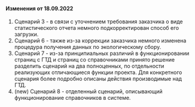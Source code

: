 #### Изменения от 18.09.2022
1) Сценарий 3 - в связи с уточнением требования заказчика о виде статистического отчета немного подкорректирован способ его загрузки.
2) Сценарий 6 - также из-за коррекции заказчика немного изменена процедура получения данных по экологическому сбору.
3) Сценарий 7 - из-за принципиальных различий в функционировании страниц с ГТД и страниц со справочниками принято решение разделить сценарий на два полноценных, по отдельности реализующих отличающиеся функции проекта. Для конкретного сценария более подробно описаны действия производимые над ГТД.
4) (new) Сценарий 8 - отделенный сценарий, описывающий функционирование справочников в системе.
